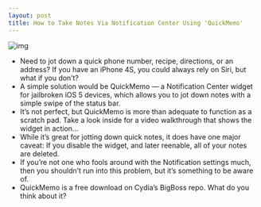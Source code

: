 ```yaml
---
layout: post
title: How to Take Notes Via Notification Center Using 'QuickMemo'
---
```

![img](http://media.idownloadblog.com/wp-content/uploads/2011/10/QuickMemo.png)
* Need to jot down a quick phone number, recipe, directions, or an address? If you have an iPhone 4S, you could always rely on Siri, but what if you don’t?
* A simple solution would be QuickMemo — a Notification Center widget for jailbroken iOS 5 devices, which allows you to jot down notes with a simple swipe of the status bar.
* It’s not perfect, but QuickMemo is more than adequate to function as a scratch pad. Take a look inside for a video walkthrough that shows the widget in action…
* While it’s great for jotting down quick notes, it does have one major caveat: If you disable the widget, and later reenable, all of your notes are deleted.
* If you’re not one who fools around with the Notification settings much, then you shouldn’t run into this problem, but it’s something to be aware of.
* QuickMemo is a free download on Cydia’s BigBoss repo. What do you think about it?

